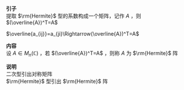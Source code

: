 **引子**  
提取 $\rm{Hermite}$ 型的系数构成一个矩阵，记作 $A$ ，则 $(\overline{A})^T=A$  
  
 $\overline{a_{ij}}=a_{ji}\Rightarrow(\overline{A})^T=A$  
  
**内容**  
设 $A\in M_n(\mathbb{C})$ ，若 $(\overline{A})^T=A$ ，则称 $A$ 为 $\rm{Hermite}$ 阵  
  
**说明**  
二次型引出对称矩阵  
 $\rm{Hermite}$ 型引出 $\rm{Hermite}$ 阵  
